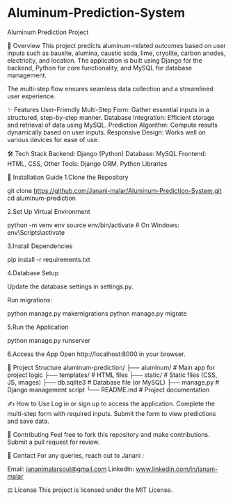 # Aluminum-Prediction-System
 
Aluminum Prediction Project

🌟 Overview
This project predicts aluminum-related outcomes based on user inputs such as bauxite, alumina, caustic soda, lime, cryolite, carbon anodes, electricity, and location. The application is built using Django for the backend, Python for core functionality, and MySQL for database management.

The multi-step flow ensures seamless data collection and a streamlined user experience.

✨ Features
User-Friendly Multi-Step Form: Gather essential inputs in a structured, step-by-step manner.
Database Integration: Efficient storage and retrieval of data using MySQL.
Prediction Algorithm: Compute results dynamically based on user inputs.
Responsive Design: Works well on various devices for ease of use.

🛠️ Tech Stack
Backend: Django (Python)
Database: MySQL
Frontend: HTML, CSS,
Other Tools: Django ORM, Python Libraries

🚀 Installation Guide
1.Clone the Repository

git clone https://github.com/Janani-malar/Aluminum-Prediction-System.git
cd aluminum-prediction

2.Set Up Virtual Environment

python -m venv env
source env/bin/activate # On Windows: env\Scripts\activate

3.Install Dependencies

pip install -r requirements.txt

4.Database Setup

Update the database settings in settings.py.

Run migrations:

python manage.py makemigrations
python manage.py migrate

5.Run the Application

python manage.py runserver

6.Access the App Open http://localhost:8000 in your browser.

📂 Project Structure
aluminum-prediction/
├── aluminum/ # Main app for project logic
├── templates/ # HTML files
├── static/ # Static files (CSS, JS, images)
├── db.sqlite3 # Database file (or MySQL)
├── manage.py # Django management script
└── README.md # Project documentation

✍️ How to Use
Log in or sign up to access the application.
Complete the multi-step form with required inputs.
Submit the form to view predictions and save data.

🤝 Contributing
Feel free to fork this repository and make contributions. Submit a pull request for review.

📧 Contact
For any queries, reach out to Janani :

Email: jananimalarsoul@gmail.com
LinkedIn: www.linkedin.com/in/janani-malar

⚖️ License
This project is licensed under the MIT License.